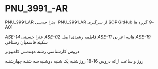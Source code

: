 # PNU_3991_-AR
PNU_3991_AR
عذرا حسینی
PNU_3991_AR
از سرگیری
SOP
GitHub
گروه ها
G-A01

_ASE-14_ عذرا حسینی 
_ASE-02_ فاطمه رشیدی اصل
_ASE-11_ هانیه اعرابی
_ASE-19_  سکینه قاسمیان رستاقی

دروس کارشناسی رشته مهندسی کامپیوتر

روز و ساعت ارائه دروس
16-18		روز
شنبه
یک شنبه
دوشنبه
سه شنبه
چهارشنبه
